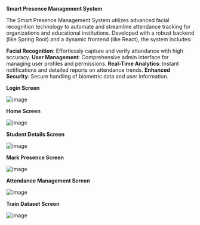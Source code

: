 **Smart Presence Management System**

The Smart Presence Management System utilizes advanced facial recognition technology to automate and streamline attendance tracking for organizations and educational institutions. Developed with a robust backend (like Spring Boot) and a dynamic frontend (like React), the system includes:

**Facial Recognition**: Effortlessly capture and verify attendance with high accuracy.
**User Management**: Comprehensive admin interface for managing user profiles and permissions.
**Real-Time Analytics**: Instant notifications and detailed reports on attendance trends.
**Enhanced Security**: Secure handling of biometric data and user information.

**Login Screen**


![image](https://github.com/user-attachments/assets/09e269c7-1ecd-434d-bbf3-2eac08a5d8ca)


**Home Screen**


![image](https://github.com/user-attachments/assets/03f4bc4e-bea5-4653-aa33-085140c6b1df)

**Student Details Screen**


![image](https://github.com/user-attachments/assets/74076b67-4a8f-48ed-969a-a79328d35acb)

**Mark Presence Screen**


![image](https://github.com/user-attachments/assets/c15908ac-e9b8-4af4-a685-becda72f142b)

**Attendance Management Screen**


![image](https://github.com/user-attachments/assets/ad6e9cfe-969a-4185-a348-1564d6782778)

**Train Dataset Screen**

![image](https://github.com/user-attachments/assets/052d92dd-ed3d-4c6f-8c9f-c04027138219)





